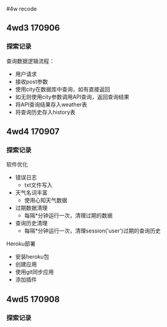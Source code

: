 #4w recode
## 4wd3 170906
### 探索记录

查询数据逻辑流程：
 - 用户请求
 - 接收post参数
 - 使用city在数据库中查询，如有直接返回
 - 如无则使用city参数调用API查询，返回查询结果
 - 将API查询结果存入weather表
 - 将查询历史存入history表


## 4wd4 170907
### 探索记录

软件优化

- 错误日志
  - txt文件写入
- 天气名词丰富
  - 使用心知天气数据
- 过期数据清理
  - 每隔*分钟运行一次，清理过期的数据
- 查询历史清理
  - 每隔*分钟运行一次，清理session('user')过期的查询历史

Heroku部署

- 安装heroku包
- 创建应用
- 使用git同步应用
- 添加插件

## 4wd5 170908
### 探索记录
